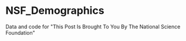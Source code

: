 # NSF_Demographics
Data and code for "This Post Is Brought To You By The National Science Foundation"
